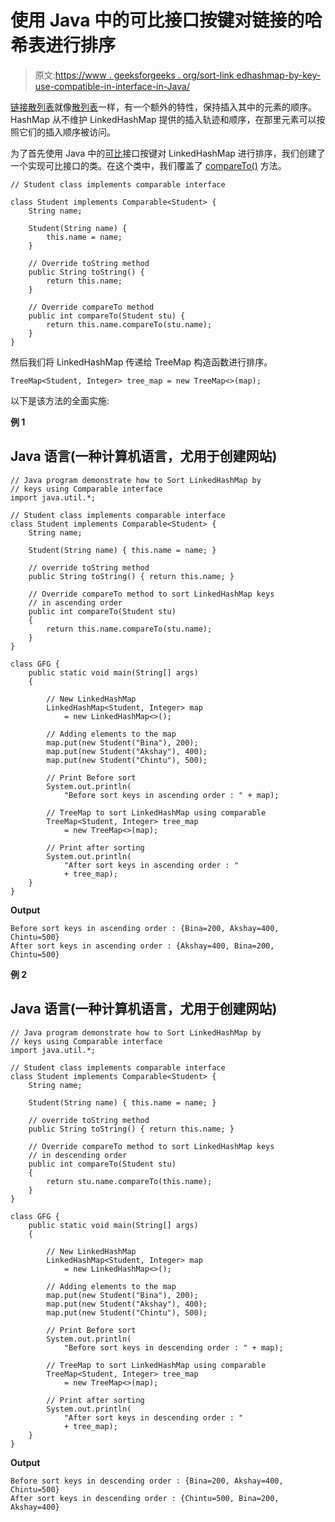 # 使用 Java 中的可比接口按键对链接的哈希表进行排序

> 原文:[https://www . geeksforgeeks . org/sort-link edhashmap-by-key-use-compatible-in-interface-in-Java/](https://www.geeksforgeeks.org/sort-linkedhashmap-by-keys-using-comparable-interface-in-java/)

[链接散列表](https://www.geeksforgeeks.org/linkedhashmap-class-java-examples/)就像[散列表](https://www.geeksforgeeks.org/java-util-hashmap-in-java-with-examples/)一样，有一个额外的特性，保持插入其中的元素的顺序。HashMap 从不维护 LinkedHashMap 提供的插入轨迹和顺序，在那里元素可以按照它们的插入顺序被访问。

为了首先使用 Java 中的[可比](https://www.geeksforgeeks.org/comparable-vs-comparator-in-java/)接口按键对 LinkedHashMap 进行排序，我们创建了一个实现可比接口的类。在这个类中，我们覆盖了 [compareTo()](https://www.geeksforgeeks.org/boolean-compareto-method-in-java-with-examples/) 方法。

```
// Student class implements comparable interface

class Student implements Comparable<Student> {
    String name;

    Student(String name) {
        this.name = name;
    }

    // Override toString method
    public String toString() {
        return this.name;
    }

    // Override compareTo method
    public int compareTo(Student stu) {
        return this.name.compareTo(stu.name);
    }
}
```

然后我们将 LinkedHashMap 传递给 TreeMap 构造函数进行排序。

```
TreeMap<Student, Integer> tree_map = new TreeMap<>(map);
```

以下是该方法的全面实施:

**例 1**

## Java 语言(一种计算机语言，尤用于创建网站)

```
// Java program demonstrate how to Sort LinkedHashMap by
// keys using Comparable interface
import java.util.*;

// Student class implements comparable interface
class Student implements Comparable<Student> {
    String name;

    Student(String name) { this.name = name; }

    // override toString method
    public String toString() { return this.name; }

    // Override compareTo method to sort LinkedHashMap keys
    // in ascending order
    public int compareTo(Student stu)
    {
        return this.name.compareTo(stu.name);
    }
}

class GFG {
    public static void main(String[] args)
    {

        // New LinkedHashMap
        LinkedHashMap<Student, Integer> map
            = new LinkedHashMap<>();

        // Adding elements to the map
        map.put(new Student("Bina"), 200);
        map.put(new Student("Akshay"), 400);
        map.put(new Student("Chintu"), 500);

        // Print Before sort
        System.out.println(
            "Before sort keys in ascending order : " + map);

        // TreeMap to sort LinkedHashMap using comparable
        TreeMap<Student, Integer> tree_map
            = new TreeMap<>(map);

        // Print after sorting
        System.out.println(
            "After sort keys in ascending order : "
            + tree_map);
    }
}
```

**Output**

```
Before sort keys in ascending order : {Bina=200, Akshay=400, Chintu=500}
After sort keys in ascending order : {Akshay=400, Bina=200, Chintu=500}
```

**例 2**

## Java 语言(一种计算机语言，尤用于创建网站)

```
// Java program demonstrate how to Sort LinkedHashMap by
// keys using Comparable interface
import java.util.*;

// Student class implements comparable interface
class Student implements Comparable<Student> {
    String name;

    Student(String name) { this.name = name; }

    // override toString method
    public String toString() { return this.name; }

    // Override compareTo method to sort LinkedHashMap keys
    // in descending order
    public int compareTo(Student stu)
    {
        return stu.name.compareTo(this.name);
    }
}

class GFG {
    public static void main(String[] args)
    {

        // New LinkedHashMap
        LinkedHashMap<Student, Integer> map
            = new LinkedHashMap<>();

        // Adding elements to the map
        map.put(new Student("Bina"), 200);
        map.put(new Student("Akshay"), 400);
        map.put(new Student("Chintu"), 500);

        // Print Before sort
        System.out.println(
            "Before sort keys in descending order : " + map);

        // TreeMap to sort LinkedHashMap using comparable
        TreeMap<Student, Integer> tree_map
            = new TreeMap<>(map);

        // Print after sorting
        System.out.println(
            "After sort keys in descending order : "
            + tree_map);
    }
}
```

**Output**

```
Before sort keys in descending order : {Bina=200, Akshay=400, Chintu=500}
After sort keys in descending order : {Chintu=500, Bina=200, Akshay=400}
```